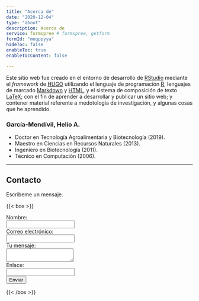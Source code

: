 ```yaml
---
title: "Acerca de"
date: "2020-12-04"
type: "about"
description: Acerca de
service: formspree # formspree, getform
formId: "meqppyya"
hideToc: false
enableToc: true
enableTocContent: false

---
```




Este sitio web fue creado en el entorno de desarrollo de [RStudio](https://es.wikipedia.org/wiki/RStudio) mediante el *framework* de [HUGO](https://gohugo.io/) utilizando el lenguaje de programación [R](https://es.wikipedia.org/wiki/R_(lenguaje_de_programaci%C3%B3n)), lenguajes de marcado [Markdown](https://es.wikipedia.org/wiki/Markdown) y [HTML](https://es.wikipedia.org/wiki/HTML), y el sistema de composición de texto [LaTeX](https://es.wikipedia.org/wiki/LaTeX); con el fin de aprender a desarrollar y publicar un sitio web; y contener material referente a medotología de investigación, y algunas cosas que he aprendido.


### García-Mendívil, Helio A.

*  Doctor en Tecnología Agroalimentaria y Biotecnología (2019).
*  Maestro en Ciencias en Recursos Naturales (2013).
*  Ingeniero en Biotecnología (2011).
*  Técnico en Computación (2006).

---

## Contacto
            
Escribeme un mensaje.

{{< box >}}
            
<form
action="https://formspree.io/f/meqppyya"
method="POST"
>
<label>
Nombre:
<br>
<input type="text" name="Nombre">
</label>
<br>
<label>
Correo electrónico:
<br>
<input type="text" name="Correo">
</label>
<br>
<label>
Tu mensaje:
<br>
<textarea name="message"></textarea>
</label>
<br>
<label>
Enlace:
<br>
<input type="text" name="Enlace">
</label>
<br>
<!-- your other form fields go here -->
<button type="submit">Enviar</button>
</form>

{{< /box >}}
